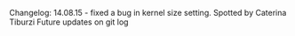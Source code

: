 Changelog:
14.08.15 - fixed a bug in kernel size setting. Spotted by Caterina Tiburzi
Future updates on git log
